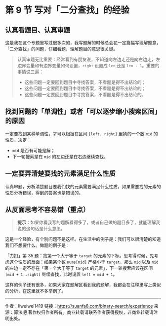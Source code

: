 # 第 9 节 写对「二分查找」的经验

## 认真看题目、认真审题

这是我在这个专题里写过很多次的，我写题解的时候总会花一定篇幅写理解题意，「二分查找」的问题，仔细看题，理解题目的意思很关键。

> 认真审题无比重要：经常看到有朋友说，不知道向左边走还是向右边走，左边界变量和有边界变量如何设置，`right` 设置成 `len` 还是 `len - 1`。重要的事情说三遍：
>
> - 这些问题一定要回到题目中寻找答案，不看题是得不出结论的；
> - 这些问题一定要回到题目中寻找答案，不看题是得不出结论的；
> - 这些问题一定要回到题目中寻找答案，不看题是得不出结论的。

## 找到问题的「单调性」或者「可以逐步缩小搜索区间」的原因

一定要找到某种单调性，才可以根据在区间 `[left..right]` 里猜的一个数 `mid` 的性质，决定：

- `mid` 是否有可能是解；
- 下一轮搜索是在 `mid` 的左边还是在右边继续查找。

## 一定要弄清楚要找的元素满足什么性质

认真审题，分析清楚题目要我们找的元素需要满足什么性质，如果需要找的元素的性质分析错误，得到的答案也是错误的。

## 从反面思考不容易错（重点）

> **提示**：如果你看我写的题解看得多了，或者自己做的题目多了，就能理解我说的这句话是什么意思。

这是一个经验，有个别问题不是这样。在生活中的例子是：我们可以很清楚的知道我们不想要什么。做题的例子是：

「力扣」第 35 题：找第一个大于等于 `target` 的元素的下标。思考得时候，先考虑这个性质的反面：如果某个数 `nums[mid]` 严格小于 `target`，那么 `mid` 以及 `mid` 的左边一定不存在「第一个大于等于 `target` 的元素」，下一轮搜索应该在区间 `[mid + 1..right]` 继续查找，此时设置 `left = mid + 1`。

这样的例子还有很多，如果大家在题解区看到我的题解，我都会在注释里写上类似的分析，在这里就不多举例了。



---

作者：liweiwei1419
链接：https://suanfa8.com/binary-search/experience
来源：算法吧
著作权归作者所有。商业转载请联系作者获得授权，非商业转载请注明出处。